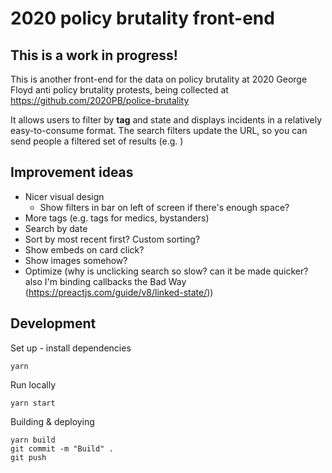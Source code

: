 # 2020 policy brutality front-end

## This is a work in progress!

This is another front-end for the data on policy brutality at 2020 George Floyd anti policy brutality protests, being collected at https://github.com/2020PB/police-brutality

It allows users to filter by **tag** and state and displays incidents in a relatively easy-to-consume format. The search filters update the URL, so you can send people a filtered set of results (e.g. )

## Improvement ideas

- Nicer visual design
    - Show filters in bar on left of screen if there's enough space?
- More tags (e.g. tags for medics, bystanders)
- Search by date
- Sort by most recent first? Custom sorting?
- Show embeds on card click?
- Show images somehow?
- Optimize (why is unclicking search so slow? can it be made quicker? also I'm binding callbacks the Bad Way (https://preactjs.com/guide/v8/linked-state/))

## Development

Set up - install dependencies

```
yarn
```

Run locally

```
yarn start
```

Building & deploying

```
yarn build
git commit -m "Build" .
git push
```